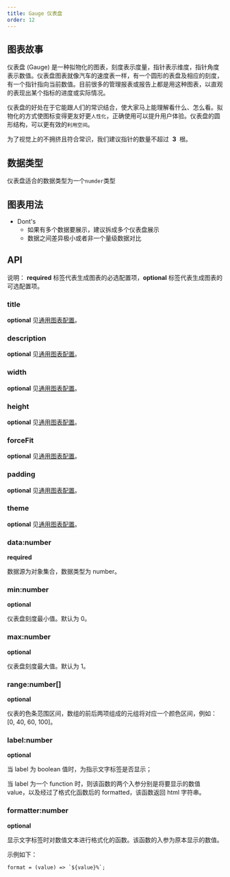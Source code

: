 ```yaml
---
title: Gauge 仪表盘
order: 12
---
```


## 图表故事

仪表盘 (Gauge) 是一种拟物化的图表，刻度表示度量，指针表示维度，指针角度表示数值。仪表盘图表就像汽车的速度表一样，有一个圆形的表盘及相应的刻度，有一个指针指向当前数值。目前很多的管理报表或报告上都是用这种图表，以直观的表现出某个指标的进度或实际情况。

仪表盘的好处在于它能跟人们的常识结合，使大家马上能理解看什么、怎么看。拟物化的方式使图标变得更友好更`人性化`，正确使用可以提升用户体验。仪表盘的圆形结构，可以更有效的`利用空间`。

为了视觉上的不拥挤且符合常识，我们建议指针的数量不超过  **3**  根。

## 数据类型

仪表盘适合的数据类型为一个`numder`类型

## 图表用法

- Dont's
  - 如果有多个数据要展示，建议拆成多个仪表盘展示
  - 数据之间差异极小或者非一个量级数据对比

## API

说明： **required** 标签代表生成图表的必选配置项，**optional** 标签代表生成图表的可选配置项。

### title

**optional** 见[通用图表配置](../general-config#title)。

### description

**optional** 见[通用图表配置](../general-config#description)。

### width

**optional** 见[通用图表配置](../general-config#width)。

### height

**optional** 见[通用图表配置](../general-config#height)。

### forceFit

**optional** 见[通用图表配置](../general-config#forceFit)。

### padding

**optional** 见[通用图表配置](../general-config#padding)。

### theme

**optional** 见[通用图表配置](../general-config#theme)。

### data:number

**required**

数据源为对象集合，数据类型为 number。

### min:number

**optional**

仪表盘刻度最小值。默认为 0。

### max:number

**optional**

仪表盘刻度最大值。默认为 1。

### range:number[]

**optional**

仪表的色条范围区间，数组的前后两项组成的元组将对应一个颜色区间，例如：[0, 40, 60, 100]。

### label:number

**optional**

当 label 为 boolean 值时，为指示文字标签是否显示；

当 label 为一个 function 时，则该函数的两个入参分别是将要显示的数值 value，以及经过了格式化函数后的 formatted，该函数返回 html 字符串。

### formatter:number

**optional**

显示文字标签时对数值文本进行格式化的函数。该函数的入参为原本显示的数值。

示例如下：

```
format = (value) => `${value}%`;
```
